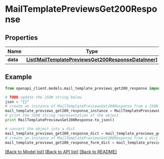 # MailTemplatePreviewsGet200Response


## Properties
Name | Type | Description | Notes
------------ | ------------- | ------------- | -------------
**data** | [**List[MailTemplatePreviewsGet200ResponseDataInner]**](MailTemplatePreviewsGet200ResponseDataInner.md) |  | [optional] 

## Example

```python
from openapi_client.models.mail_template_previews_get200_response import MailTemplatePreviewsGet200Response

# TODO update the JSON string below
json = "{}"
# create an instance of MailTemplatePreviewsGet200Response from a JSON string
mail_template_previews_get200_response_instance = MailTemplatePreviewsGet200Response.from_json(json)
# print the JSON string representation of the object
print MailTemplatePreviewsGet200Response.to_json()

# convert the object into a dict
mail_template_previews_get200_response_dict = mail_template_previews_get200_response_instance.to_dict()
# create an instance of MailTemplatePreviewsGet200Response from a dict
mail_template_previews_get200_response_form_dict = mail_template_previews_get200_response.from_dict(mail_template_previews_get200_response_dict)
```
[[Back to Model list]](../README.md#documentation-for-models) [[Back to API list]](../README.md#documentation-for-api-endpoints) [[Back to README]](../README.md)


